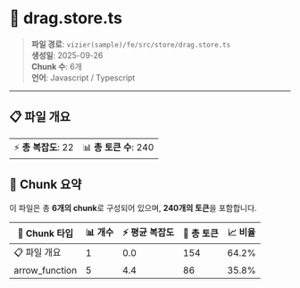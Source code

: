 # 📄 drag.store.ts

> **파일 경로**: `vizier(sample)/fe/src/store/drag.store.ts`  
> **생성일**: 2025-09-26  
> **Chunk 수**: 6개  
> **언어**: Javascript / Typescript
---


## 📋 파일 개요

| | |
|--|--|
| ⚡ **총 복잡도**: 22 | 📊 **총 토큰 수**: 240 |






## 🧩 Chunk 요약

이 파일은 총 **6개의 chunk**로 구성되어 있으며, **240개의 토큰**을 포함합니다.

| 🧩 Chunk 타입 | 📊 개수 | ⚡ 평균 복잡도 | 📝 총 토큰 | 📈 비율 |
|---------------|--------|-------------|----------|--------|
| 📋 파일 개요 | 1 | 0.0 | 154 | 64.2% |
| arrow_function | 5 | 4.4 | 86 | 35.8% |

